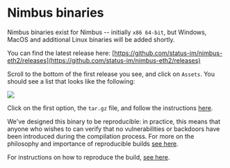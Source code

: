 # Nimbus binaries

Nimbus binaries exist for Nimbus -- initially `x86 64-bit`, but Windows, MacOS and additional Linux binaries will be added shortly.

You can find the latest release here: [https://github.com/status-im/nimbus-eth2/releases](https://github.com/status-im/nimbus-eth2/releases)

Scroll to the bottom of the first release you see, and click on `Assets`. You should see a list that looks like the following:

![](https://i.imgur.com/4FBhUpk.png)

Click on the first option, the `tar.gz` file, and follow the instructions [here](https://github.com/status-im/nimbus-eth2/blob/master/docker/dist/README.md).

We've designed this binary to be reproducible: in practice, this means that anyone who wishes to can verify that no vulnerabilities or backdoors have been introduced during the compilation process. For more on the philosophy and importance of reproducible builds [see here](https://reproducible-builds.org/).

For instructions on how to reproduce the build, [see here](https://reproducible-builds.org/).

